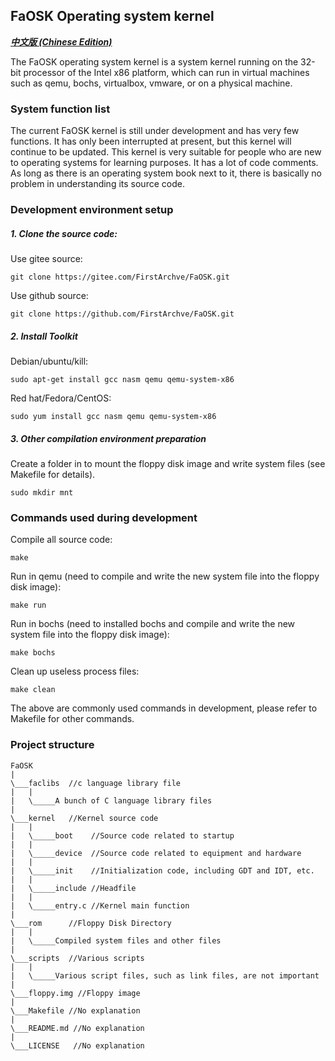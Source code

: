 ## FaOSK Operating system kernel
***[中文版 (Chinese Edition)](./README_zh.md)***

The FaOSK operating system kernel is a system kernel running on the 32-bit processor of the Intel x86 platform, which can run in virtual machines such as qemu, bochs, virtualbox, vmware, or on a physical machine.

### System function list
The current FaOSK kernel is still under development and has very few functions. It has only been interrupted at present, but this kernel will continue to be updated.
This kernel is very suitable for people who are new to operating systems for learning purposes. It has a lot of code comments. As long as there is an operating system book next to it, there is basically no problem in understanding its source code.

### Development environment setup

##### 1. Clone the source code:

Use gitee source:

```
git clone https://gitee.com/FirstArchve/FaOSK.git
```
Use github source:

```
git clone https://github.com/FirstArchve/FaOSK.git
```
##### 2. Install Toolkit

Debian/ubuntu/kill:

```
sudo apt-get install gcc nasm qemu qemu-system-x86
```
Red hat/Fedora/CentOS:

```
sudo yum install gcc nasm qemu qemu-system-x86
```
##### 3. Other compilation environment preparation

Create a folder in to mount the floppy disk image and write system files (see Makefile for details).

```
sudo mkdir mnt
```
### Commands used during development

Compile all source code:

```
make
```
Run in qemu (need to compile and write the new system file into the floppy disk image):

```
make run
```
Run in bochs (need to installed bochs and compile and write the new system file into the floppy disk image):

```
make bochs
```
Clean up useless process files:

```
make clean
```
The above are commonly used commands in development, please refer to Makefile for other commands.

### Project structure

```
FaOSK
|
\___faclibs  //c language library file
|   |
|   \_____A bunch of C language library files
|
\___kernel   //Kernel source code
|   |
|   \_____boot    //Source code related to startup
|   |
|   \_____device  //Source code related to equipment and hardware
|   |
|   \_____init    //Initialization code, including GDT and IDT, etc.
|   |
|   \_____include //Headfile
|   |
|   \_____entry.c //Kernel main function
|
\___rom      //Floppy Disk Directory
|   |
|   \_____Compiled system files and other files
|
\___scripts  //Various scripts
|   |
|   \_____Various script files, such as link files, are not important
|
\___floppy.img //Floppy image
|
\___Makefile //No explanation
|
\___README.md //No explanation
|
\___LICENSE   //No explanation

```

